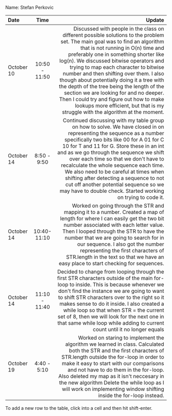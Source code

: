 Name: Stefan Perkovic

| Date       |     Time      |                                                                                                                                                                                                                                                                                                                                                                                                                                                                                                                                                                                                        Update |
|:-----------|:-------------:|--------------------------------------------------------------------------------------------------------------------------------------------------------------------------------------------------------------------------------------------------------------------------------------------------------------------------------------------------------------------------------------------------------------------------------------------------------------------------------------------------------------------------------------------------------------------------------------------------------------:|
| October 10 | 10:50 - 11:50 | Discussed with people in the class on different possible solutions to the problem set. The main goal was to find an algorithm that is not running in O(n) time and preferably one in something shorter like log(n). We discussed bitwise operators and trying to map each character to bitwise number and then shifting over them. I also though about potentially doing it a tree with the depth of the tree being the length of the section we are looking for and no deeper. Then I could try and figure out how to make lookups more efficient, but that is my struggle with the algorithm at the moment. |
| October 14 |  8:50 - 9:50  |                                                                      Continued discussing with my table group on how to solve. We have closed in on representing the sequence as a number specifically two bits like 00 for A 01 for C 10 for T and 11 for G. Store these in an int and as we go through the sequence we shift over each time so that we don't have to recalculate the whole sequence each time. We also need to be careful at times when shifting after detecting a sequence to not cut off another potential sequence so we may have to double check. Started working on trying to code it. |
| October 14 |  10:40-11:10  |                                                                                                                                                                                       Worked on going through the STR and mapping it to a number. Created a map of length for where I can easily get the two bit number associated with each letter value. Then I looped through the STR to have the number that we are going to search for in our sequence. I also got the number representing the first characters of STR.length in the text so that we have an easy place to start checking for sequences. |
| October 14 | 11:10 - 11:40 |                                                                                                                                                         Decided to change from looping through the first STR characters outside of the main for-loop to inside. This is because whenever we don't find the instance we are going to want to shift STR characters over to the right so it makes sense to do it inside. I also created a while loop so that when STR = the current set of 8, then we will look for the next one in that same while loop while adding to current count until it no longer equals |
| October 19 |  4:40 - 5:10  |                                                                                                                                                                                       Worked on staring to implement the algorithm we learned in class. Calculated both the STR and the first characters of STR.length outside the for-loop in order to make it easy to start with our comparisons and not have to do them in the for-loop. Also deleted my map as it isn't neccesary in the new algorithm Delete the while loop as I will work on implementing window shifting inside the for-loop instead.  |


To add a new row to the table, click into a cell and then hit shift-enter.